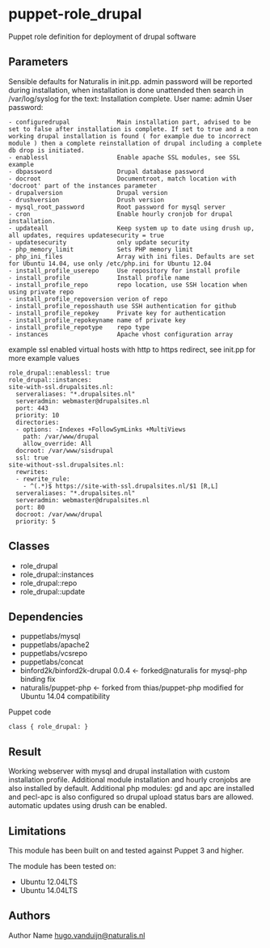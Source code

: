 puppet-role_drupal
===================

Puppet role definition for deployment of drupal software

Parameters
-------------
Sensible defaults for Naturalis in init.pp.
admin password will be reported during installation, when installation is done unattended then search in /var/log/syslog for the text:  Installation complete.  User name: admin  User password: <password here>

```
- configuredrupal             Main installation part, advised to be set to false after installation is complete. If set to true and a non working drupal installation is found ( for example due to incorrect module ) then a complete reinstallation of drupal including a complete db drop is initiated.
- enablessl                   Enable apache SSL modules, see SSL example
- dbpassword                  Drupal database password
- docroot                     Documentroot, match location with 'docroot' part of the instances parameter
- drupalversion               Drupal version
- drushversion                Drush version
- mysql_root_password         Root password for mysql server
- cron                        Enable hourly cronjob for drupal installation. 
- updateall                   Keep system up to date using drush up, all updates, requires updatesecurity = true
- updatesecurity              only update security 
- php_memory_limit            Sets PHP memory limit
- php_ini_files               Array with ini files. Defaults are set for Ubuntu 14.04, use only /etc/php.ini for Ubuntu 12.04
- install_profile_userepo     Use repository for install profile
- install_profile             Install profile name
- install_profile_repo        repo location, use SSH location when using private repo
- install_profile_repoversion verion of repo
- install_profile_reposshauth use SSH authentication for github
- install_profile_repokey     Private key for authentication
- install_profile_repokeyname name of private key
- install_profile_repotype    repo type
- instances                   Apache vhost configuration array
```


example ssl enabled virtual hosts with http to https redirect, see init.pp for more example values

```
role_drupal::enablessl: true
role_drupal::instances:
site-with-ssl.drupalsites.nl: 
  serveraliases: "*.drupalsites.nl"
  serveradmin: webmaster@drupalsites.nl
  port: 443
  priority: 10
  directories: 
  - options: -Indexes +FollowSymLinks +MultiViews
    path: /var/www/drupal
    allow_override: All
  docroot: /var/www/sisdrupal
  ssl: true
site-without-ssl.drupalsites.nl: 
  rewrites: 
  - rewrite_rule: 
    - ^(.*)$ https://site-with-ssl.drupalsites.nl/$1 [R,L]
  serveraliases: "*.drupalsites.nl"
  serveradmin: webmaster@drupalsites.nl
  port: 80
  docroot: /var/www/drupal
  priority: 5
```


Classes
-------------
- role_drupal
- role_drupal::instances
- role_drupal::repo
- role_drupal::update

Dependencies
-------------
- puppetlabs/mysql
- puppetlabs/apache2
- puppetlabs/vcsrepo
- puppetlabs/concat
- binford2k/binford2k-drupal 0.0.4  <- forked@naturalis for mysql-php binding fix
- naturalis/puppet-php <- forked from thias/puppet-php modified for Ubuntu 14.04 compatibility


Puppet code
```
class { role_drupal: }
```
Result
-------------
Working webserver with mysql and drupal installation with custom installation profile. Additional module installation and hourly cronjobs are also installed by default.
Additional php modules: gd and apc are installed and pecl-apc is also configured so drupal upload status bars are allowed. 
automatic updates using drush can be enabled. 

Limitations
-------------
This module has been built on and tested against Puppet 3 and higher.


The module has been tested on:
- Ubuntu 12.04LTS
- Ubuntu 14.04LTS


Authors
-------------
Author Name <hugo.vanduijn@naturalis.nl>

